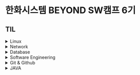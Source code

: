 # 한화시스템 BEYOND SW캠프 6기
## TIL
<details>
<summary>Linux</summary> 

- [기본 명령어 (04.29)](https://github.com/dyun23/BootcampTIL/blob/master/1주차/240429.md)
- [서비스 프로그램 명령어 (04.30)](https://github.com/dyun23/BootcampTIL/blob/master/1주차/240430_2.md)
- [사용자 권한 (05.09)](https://github.com/dyun23/BootcampTIL/blob/master/2주차/240500_2.md)
</details>

<details>
<summary>Network</summary> 

- [네트워크 기초 및 IP (04.30)](https://github.com/dyun23/BootcampTIL/blob/master/1주차/240430.md)
- [부하분산 (05.08)](https://github.com/dyun23/BootcampTIL/blob/master/2주차/240508.md)
- [모니터링 시스템 (05.09)](https://github.com/dyun23/BootcampTIL/blob/master/2주차/240509.md)
</details>

<details>
<summary>Database</summary> 

- [DB 기초 및 설계, 정규화 (05.02)](https://github.com/dyun23/BootcampTIL/blob/master/1주차/240502.md)
- [SQL 기초 (05.03)](https://github.com/dyun23/BootcampTIL/blob/master/1주차/240503.md)
- [Master-Slave 구성 (05.08)](https://github.com/dyun23/BootcampTIL/blob/master/2주차/240508_2.md)
- [성능 테스트, Cluster 구성 (05.10)](https://github.com/dyun23/BootcampTIL/blob/master/2주차/240510.md)
- [Key, INDEX, Stored Procedure (05.13)](https://github.com/dyun23/BootcampTIL/blob/master/3주차/240513.md)
</details>
<details>
<summary>Software Engineering</summary> 

- [개발 절차 (05.16)](https://github.com/dyun23/BootcampTIL/blob/master/3주차/240516.md)
</details>
<details>
<summary>Git & Github</summary> 

- [git 기본 명령어, Github (05.16)](https://github.com/dyun23/BootcampTIL/blob/master/3주차/240516_2.md)
</details>
<details>
<summary>JAVA</summary> 

- [Java 기초 및 객체 (05.23)](https://github.com/dyun23/BootcampTIL/blob/master/4주차/240523.md)
- [Java 객체(접근 제어자, 상속, 생성자) (5.27)](https://github.com/dyun23/BootcampTIL/blob/master/5주차/240527.md)
- [인터페이스, 예외 처리, 스트림 (5.28)](https://github.com/dyun23/BootcampTIL/blob/master/5주차/240528.md)
</details>